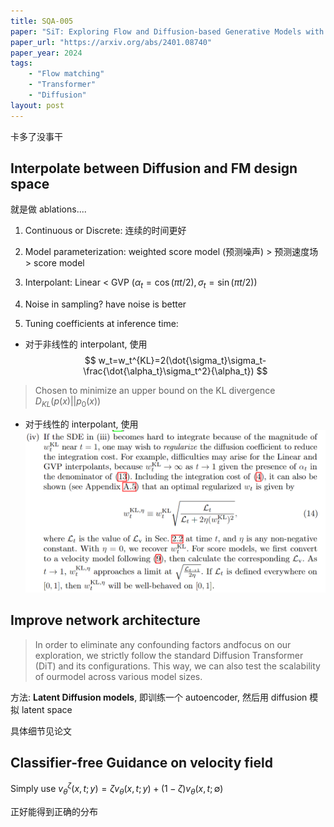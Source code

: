 ```yaml
---
title: SQA-005
paper: "SiT: Exploring Flow and Diffusion-based Generative Models with Scalable Interpolant Transformers"
paper_url: "https://arxiv.org/abs/2401.08740" 
paper_year: 2024
tags: 
    - "Flow matching"
    - "Transformer"
    - "Diffusion"
layout: post
---
```


卡多了没事干

## Interpolate between Diffusion and FM design space

就是做 ablations....

1. Continuous or Discrete: 连续的时间更好

2. Model parameterization: weighted score model (预测噪声) > 预测速度场 > score model

3. Interpolant: Linear < GVP ($\alpha_t=\cos(\pi t/2), \sigma_t=\sin(\pi t/2)$)

4. Noise in sampling? have noise is better

5. Tuning coefficients at inference time:
- 对于非线性的 interpolant, 使用
$$
w_t=w_t^{KL}=2(\dot{\sigma_t}\sigma_t-\frac{\dot{\alpha_t}\sigma_t^2}{\alpha_t})
$$
> Chosen to minimize an upper bound on the KL divergence $D_{KL}(p(x)||p_0(x))$
- 对于线性的 interpolant, 使用
![](/papers/SQA-005/weight.png)

## Improve network architecture

> In order to eliminate any confounding factors andfocus on our exploration, we strictly follow the standard Diffusion Transformer (DiT) and its configurations. This way, we can also test the scalability of ourmodel across various model sizes.

方法: __Latent Diffusion models__, 即训练一个 autoencoder, 然后用 diffusion 模拟 latent space

具体细节见论文

## Classifier-free Guidance on velocity field

Simply use $v_{\theta}^{\zeta}(x, t;y)=\zeta v_{\theta}(x, t;y)+ (1-\zeta)v_{\theta}(x, t;\emptyset)$

正好能得到正确的分布